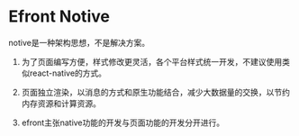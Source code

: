 # Efront Notive

notive是一种架构思想，不是解决方案。

1. 为了页面编写方便，样式修改更灵活，各个平台样式统一开发，不建议使用类似react-native的方式。

2. 页面独立渲染，以消息的方式和原生功能结合，减少大数据量的交换，以节约内存资源和计算资源。

3. efront主张native功能的开发与页面功能的开发分开进行。
